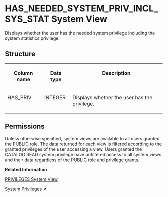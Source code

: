 <!-- loio784d3b8b94db47ad86d0a62893d76d33 -->

# HAS\_NEEDED\_SYSTEM\_PRIV\_INCL\_SYS\_STAT System View

Displays whether the user has the needed system privilege including the system statistics privilege.



<a name="loio784d3b8b94db47ad86d0a62893d76d33__section_jkx_1pw_shb"/>

## Structure


<table>
<tr>
<th valign="top">

Column name

</th>
<th valign="top">

Data type

</th>
<th valign="top">

Description

</th>
</tr>
<tr>
<td valign="top">

HAS\_PRIV

</td>
<td valign="top">

INTEGER

</td>
<td valign="top">

Displays whether the user has the privilege.

</td>
</tr>
</table>



<a name="loio784d3b8b94db47ad86d0a62893d76d33__section_xnt_nrb_dzb"/>

## Permissions

Unless otherwise specified, system views are available to all users granted the PUBLIC role. The data returned for each view is filtered according to the granted privileges of the user accessing a view. Users granted the CATALOG READ system privilege have unfiltered access to all system views and their data regardless of the PUBLIC role and privilege grants.

**Related Information**  


[PRIVILEGES System View](privileges-system-view-20cc29b.md "Provides information about available privileges.")

[System Privileges](https://help.sap.com/viewer/a1317de16a1e41a6b0ff81849d80713c/2024_3_QRC/en-US/cadbcfc38b084808b80b3551b1cd756e.html "System privileges control general system activities.") :arrow_upper_right:

